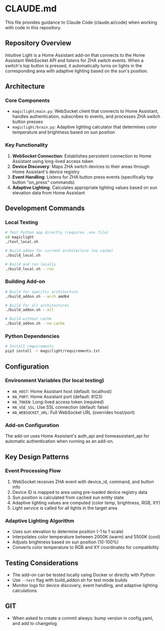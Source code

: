 # CLAUDE.md

This file provides guidance to Claude Code (claude.ai/code) when working with code in this repository.

## Repository Overview
Intuitive Light is a Home Assistant add-on that connects to the Home Assistant WebSocket API and listens for ZHA switch events. When a switch's top button is pressed, it automatically turns on lights in the corresponding area with adaptive lighting based on the sun's position.

## Architecture

### Core Components
- `magiclight/main.py`: WebSocket client that connects to Home Assistant, handles authentication, subscribes to events, and processes ZHA switch button presses
- `magiclight/brain.py`: Adaptive lighting calculator that determines color temperature and brightness based on sun position

### Key Functionality
1. **WebSocket Connection**: Establishes persistent connection to Home Assistant using long-lived access token
2. **Device Discovery**: Maps ZHA switch devices to their areas through Home Assistant's device registry
3. **Event Handling**: Listens for ZHA button press events (specifically top button "on_press" commands)
4. **Adaptive Lighting**: Calculates appropriate lighting values based on sun elevation data from Home Assistant

## Development Commands

### Local Testing
```bash
# Test Python app directly (requires .env file)
cd magiclight
./test_local.sh

# Build addon for current architecture (no cache)
./build_local.sh

# Build and run locally
./build_local.sh --run
```

### Building Add-on
```bash
# Build for specific architecture
./build_addon.sh --arch amd64

# Build for all architectures
./build_addon.sh --all

# Build without cache
./build_addon.sh --no-cache
```

### Python Dependencies
```bash
# Install requirements
pip3 install -r magiclight/requirements.txt
```

## Configuration

### Environment Variables (for local testing)
- `HA_HOST`: Home Assistant host (default: localhost)
- `HA_PORT`: Home Assistant port (default: 8123)
- `HA_TOKEN`: Long-lived access token (required)
- `HA_USE_SSL`: Use SSL connection (default: false)
- `HA_WEBSOCKET_URL`: Full WebSocket URL (overrides host/port)

### Add-on Configuration
The add-on uses Home Assistant's auth_api and homeassistant_api for automatic authentication when running as an add-on.

## Key Design Patterns

### Event Processing Flow
1. WebSocket receives ZHA event with device_id, command, and button info
2. Device ID is mapped to area using pre-loaded device registry data
3. Sun position is calculated from cached sun entity state
4. Adaptive lighting values are computed (color temp, brightness, RGB, XY)
5. Light service is called for all lights in the target area

### Adaptive Lighting Algorithm
- Uses sun elevation to determine position (-1 to 1 scale)
- Interpolates color temperature between 2000K (warm) and 5500K (cool)
- Adjusts brightness based on sun position (10-100%)
- Converts color temperature to RGB and XY coordinates for compatibility

## Testing Considerations
- The add-on can be tested locally using Docker or directly with Python
- Use `--test` flag with build_addon.sh for test mode builds
- Monitor logs for device discovery, event handling, and adaptive lighting calculations

## GIT
- When asked to create a commit always: bump version in config.yaml, and add to changelog